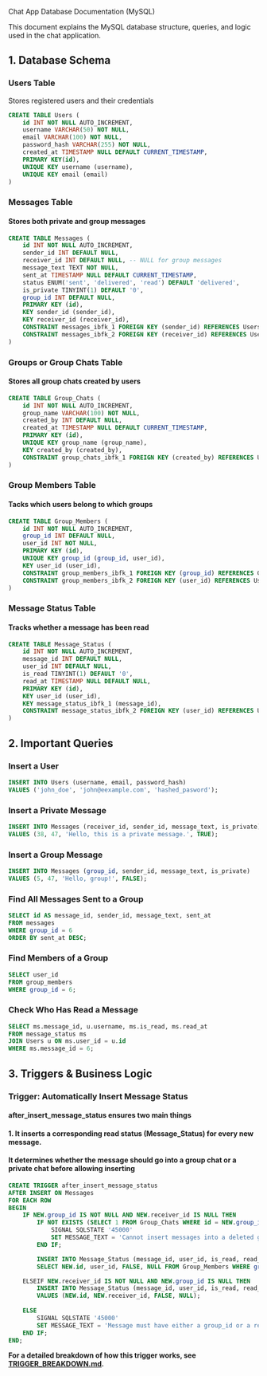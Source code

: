Chat App Database Documentation (MySQL)

This document explains the MySQL database structure, queries, and logic used in the chat application.


<h2>1. Database Schema</h2>
<h3>Users Table</h3>
Stores registered users and their credentials

```sql
CREATE TABLE Users (
    id INT NOT NULL AUTO_INCREMENT, 
    username VARCHAR(50) NOT NULL, 
    email VARCHAR(100) NOT NULL,
    password_hash VARCHAR(255) NOT NULL, 
    created_at TIMESTAMP NULL DEFAULT CURRENT_TIMESTAMP, 
    PRIMARY KEY(id),
    UNIQUE KEY username (username),
    UNIQUE KEY email (email)
)
 ```

<h3>Messages Table</h3>
<h4>Stores both private and group messages</h4>

```sql
CREATE TABLE Messages (
    id INT NOT NULL AUTO_INCREMENT, 
    sender_id INT DEFAULT NULL, 
    receiver_id INT DEFAULT NULL, -- NULL for group messages
    message_text TEXT NOT NULL, 
    sent_at TIMESTAMP NULL DEFAULT CURRENT_TIMESTAMP,
    status ENUM('sent', 'delivered', 'read') DEFAULT 'delivered',
    is_private TINYINT(1) DEFAULT '0',
    group_id INT DEFAULT NULL, 
    PRIMARY KEY (id),
    KEY sender_id (sender_id),
    KEY receiver_id (receiver_id),
    CONSTRAINT messages_ibfk_1 FOREIGN KEY (sender_id) REFERENCES Users (id) ON DELETE SET NULL, 
    CONSTRAINT messages_ibfk_2 FOREIGN KEY (receiver_id) REFERENCES Users (id) ON DELETE SET NULL
)
```

<h3>Groups or Group Chats Table</h3>
<h4>Stores all group chats created by users</h4>

```sql
CREATE TABLE Group_Chats (
    id INT NOT NULL AUTO_INCREMENT, 
    group_name VARCHAR(100) NOT NULL, 
    created_by INT DEFAULT NULL, 
    created_at TIMESTAMP NULL DEFAULT CURRENT_TIMESTAMP, 
    PRIMARY KEY (id),
    UNIQUE KEY group_name (group_name),
    KEY created_by (created_by), 
    CONSTRAINT group_chats_ibfk_1 FOREIGN KEY (created_by) REFERENCES Users (id) ON DELETE RESTRICT
)
```

<h3>Group Members Table</h3>
<h4>Tacks which users belong to which groups</h4>

```sql
CREATE TABLE Group_Members (
    id INT NOT NULL AUTO_INCREMENT,
    group_id INT DEFAULT NULL, 
    user_id INT NOT NULL, 
    PRIMARY KEY (id),
    UNIQUE KEY group_id (group_id, user_id),
    KEY user_id (user_id),
    CONSTRAINT group_members_ibfk_1 FOREIGN KEY (group_id) REFERENCES Group_Chats (id) ON DELETE SET NULL, 
    CONSTRAINT group_members_ibfk_2 FOREIGN KEY (user_id) REFERENCES Users (id) ON DELETE CASCADE
)
```

<h3>Message Status Table</h3>
<h4>Tracks whether a message has been read</h4>

```sql
CREATE TABLE Message_Status (
    id INT NOT NULL AUTO_INCREMENT, 
    message_id INT DEFAULT NULL, 
    user_id INT DEFAULT NULL, 
    is_read TINYINT(1) DEFAULT '0', 
    read_at TIMESTAMP NULL DEFAULT NULL, 
    PRIMARY KEY (id), 
    KEY user_id (user_id), 
    KEY message_status_ibfk_1 (message_id),
    CONSTRAINT message_status_ibfk_2 FOREIGN KEY (user_id) REFERENCES Users (id) ON DELETE SET NULL
)
```

<h2>2. Important Queries</h2>
<h3>Insert a User</h3>

```sql
INSERT INTO Users (username, email, password_hash)
VALUES ('john_doe', 'john@eexample.com', 'hashed_pasword');
```
<h3>Insert a Private Message</h3>

```sql  
INSERT INTO Messages (receiver_id, sender_id, message_text, is_private)
VALUES (38, 47, 'Hello, this is a private message.', TRUE);
```
<h3>Insert a Group Message</h3>

```sql 
INSERT INTO Messages (group_id, sender_id, message_text, is_private)
VALUES (5, 47, 'Hello, group!', FALSE);
```
<h3>Find All Messages Sent to a Group</h3>

```sql  
SELECT id AS message_id, sender_id, message_text, sent_at
FROM messages
WHERE group_id = 6
ORDER BY sent_at DESC;
```
<h3>Find Members of a Group</h3>

```sql
SELECT user_id 
FROM group_members
WHERE group_id = 6; 
```
<h3>Check Who Has Read a Message</h3>

```sql
SELECT ms.message_id, u.username, ms.is_read, ms.read_at
FROM message_status ms
JOIN Users u ON ms.user_id = u.id
WHERE ms.message_id = 6;
```
<h2>3. Triggers & Business Logic</h2>
<h3>Trigger: Automatically Insert Message Status</h3>

<h4>after_insert_message_status ensures two main things</h4>

<h4>1. It inserts a corresponding read status (Message_Status) for every new message.</h4>
<h4>It determines whether the message should go into a group chat or a private chat before allowing inserting</h4>

```sql
CREATE TRIGGER after_insert_message_status
AFTER INSERT ON Messages
FOR EACH ROW
BEGIN
    IF NEW.group_id IS NOT NULL AND NEW.receiver_id IS NULL THEN
        IF NOT EXISTS (SELECT 1 FROM Group_Chats WHERE id = NEW.group_id) THEN
            SIGNAL SQLSTATE '45000'
            SET MESSAGE_TEXT = 'Cannot insert messages into a deleted group';
        END IF;

        INSERT INTO Message_Status (message_id, user_id, is_read, read_at)
        SELECT NEW.id, user_id, FALSE, NULL FROM Group_Members WHERE group_id = NEW.group_id;

    ELSEIF NEW.receiver_id IS NOT NULL AND NEW.group_id IS NULL THEN
        INSERT INTO Message_Status (message_id, user_id, is_read, read_at)
        VALUES (NEW.id, NEW.receiver_id, FALSE, NULL);
    
    ELSE
        SIGNAL SQLSTATE '45000'
        SET MESSAGE_TEXT = 'Message must have either a group_id or a receiver_id.';
    END IF;
END;
```


**For a detailed breakdown of how this trigger works, see [TRIGGER_BREAKDOWN.md](TRIGGER_BREAKDOWN).**












